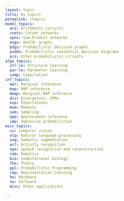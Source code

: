 ```yaml
---
layout: topic
title: By topics
permalink: /topics
model_topics: 
  acs: Arithmetic circuits
  cnets: Cutset networks
  spns: Sum-Product networks
  aogs: And/Or graphs
  pdgs: Probabilistic decision graphs
  psdds: Probabilistic sentential decision diagrams
  pcs: Other probabilistic circuits
algo_topics: 
  str-le: Structure learning
  par-le: Parameter learning
  comp: Compilation
inf_topics: 
  mar: Marginal inference
  map: MAP inference
  mmap: Marginal MAP inference
  div: Divergences, IPMs
  exp: Expectations
  mom: Moments
  sam: Sampling
  app: Approximate inference
  imp: Imprecise probabilities
misc_topics: 
  cv: Computer vision
  nlp: Natural language processing
  seg: Semantic segmentation
  act: Activity recognition
  spe: Speech recognition and reconstruction
  rob: Robotics
  bio: Computational biology
  the: Theory
  ppl: Probabilistic Programming
  rep: Representation Learning
  hw: Hardware
  sw: Software
  misc: Other applications

---
```

